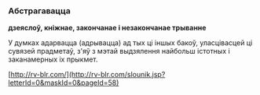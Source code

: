 ### Абстрагавацца
**дзеяслоў, кніжнае, закончанае і незакончанае трыванне**

У думках адарвацца (адрывацца) ад тых ці іншых бакоў, уласцівасцей ці сувязей прадметаў, з'яў з мэтай выдзялення найбольш істотных і заканамерных іх прыкмет.

<a rel="author">[http://rv-blr.com/](http://rv-blr.com/slounik.jsp?letterId=0&maskId=0&pageId=58)</a>
